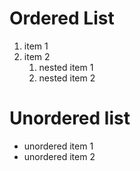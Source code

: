 # Ordered List
1. item 1
2. item 2
   1. nested item 1
   2. nested item 2

# Unordered list
* unordered item 1
* unordered item 2
